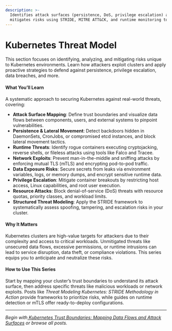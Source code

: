 ```yaml
---
description: >-
  Identifies attack surfaces (persistence, DoS, privilege escalation) and
  mitigates risks using STRIDE, MITRE ATT&CK, and runtime monitoring tools.
---
```


# Kubernetes Threat Model

This section focuses on identifying, analyzing, and mitigating risks unique to Kubernetes environments. Learn how attackers exploit clusters and apply proactive strategies to defend against persistence, privilege escalation, data breaches, and more.

#### **What You’ll Learn**

A systematic approach to securing Kubernetes against real-world threats, covering:

* **Attack Surface Mapping**: Define trust boundaries and visualize data flows between components, users, and external systems to pinpoint vulnerabilities.
* **Persistence & Lateral Movement**: Detect backdoors hidden in DaemonSets, CronJobs, or compromised etcd instances, and block lateral movement tactics.
* **Runtime Threats**: Identify rogue containers executing cryptojacking, reverse shells, or fileless attacks using tools like Falco and Tracee.
* **Network Exploits**: Prevent man-in-the-middle and sniffing attacks by enforcing mutual TLS (mTLS) and encrypting pod-to-pod traffic.
* **Data Exposure Risks**: Secure secrets from leaks via environment variables, logs, or memory dumps, and encrypt sensitive runtime data.
* **Privilege Escalation**: Mitigate container breakouts by restricting host access, Linux capabilities, and root user execution.
* **Resource Attacks**: Block denial-of-service (DoS) threats with resource quotas, priority classes, and workload limits.
* **Structured Threat Modeling**: Apply the STRIDE framework to systematically assess spoofing, tampering, and escalation risks in your cluster.

#### **Why It Matters**

Kubernetes clusters are high-value targets for attackers due to their complexity and access to critical workloads. Unmitigated threats like unsecured data flows, excessive permissions, or runtime intrusions can lead to service disruption, data theft, or compliance violations. This series equips you to anticipate and neutralize these risks.

#### **How to Use This Series**

Start by mapping your cluster’s trust boundaries to understand its attack surface, then address specific threats like malicious workloads or network exploits. Posts like _Threat Modeling Kubernetes: STRIDE Methodology in Action_ provide frameworks to prioritize risks, while guides on runtime detection or mTLS offer ready-to-deploy configurations.

***

_Begin with_[ _Kubernetes Trust Boundaries: Mapping Data Flows and Attack Surfaces_](kubernetes-trust-boundaries-mapping-data-flows-and-attack-surfaces.md) _or browse all posts._
